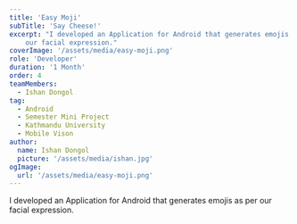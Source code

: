 ```yaml
---
title: 'Easy Moji'
subTitle: 'Say Cheese!'
excerpt: "I developed an Application for Android that generates emojis as per
    our facial expression."
coverImage: '/assets/media/easy-moji.png'
role: 'Developer'
duration: '1 Month'
order: 4
teamMembers:
  - Ishan Dongol
tag:
  - Android
  - Semester Mini Project
  - Kathmandu University
  - Mobile Vison
author:
  name: Ishan Dongol
  picture: '/assets/media/ishan.jpg'
ogImage:
  url: '/assets/media/easy-moji.png'
---
```


I developed an Application for Android that generates emojis as per
    our facial expression.